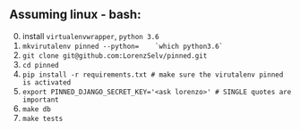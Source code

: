 ## Assuming linux - bash:

0) install `virtualenvwrapper`, `python 3.6`
1) ```mkvirutalenv pinned --python=    `which python3.6` ``` 
2) `git clone git@github.com:LorenzSelv/pinned.git`
3) `cd pinned`
4) `pip install -r requirements.txt # make sure the virutalenv pinned is activated`
5) `export PINNED_DJANGO_SECRET_KEY='<ask lorenzo>' # SINGLE quotes are important`
6) `make db`
7) `make tests`
